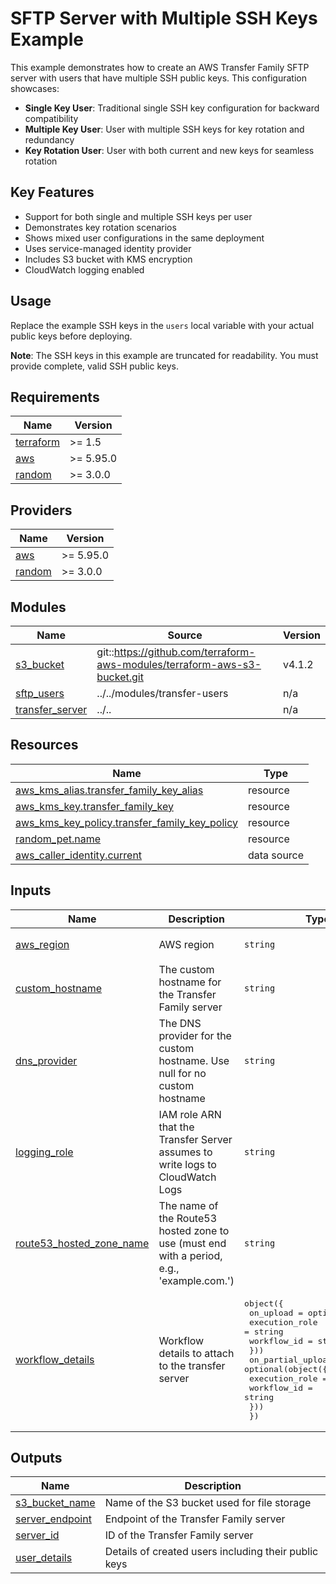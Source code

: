 <!-- BEGIN_TF_DOCS -->
# SFTP Server with Multiple SSH Keys Example

This example demonstrates how to create an AWS Transfer Family SFTP server with users that have multiple SSH public keys. This configuration showcases:

- **Single Key User**: Traditional single SSH key configuration for backward compatibility
- **Multiple Key User**: User with multiple SSH keys for key rotation and redundancy
- **Key Rotation User**: User with both current and new keys for seamless rotation

## Key Features

- Support for both single and multiple SSH keys per user
- Demonstrates key rotation scenarios
- Shows mixed user configurations in the same deployment
- Uses service-managed identity provider
- Includes S3 bucket with KMS encryption
- CloudWatch logging enabled

## Usage

Replace the example SSH keys in the `users` local variable with your actual public keys before deploying.

**Note**: The SSH keys in this example are truncated for readability. You must provide complete, valid SSH public keys.

## Requirements

| Name | Version |
|------|---------|
| <a name="requirement_terraform"></a> [terraform](#requirement\_terraform) | >= 1.5 |
| <a name="requirement_aws"></a> [aws](#requirement\_aws) | >= 5.95.0 |
| <a name="requirement_random"></a> [random](#requirement\_random) | >= 3.0.0 |

## Providers

| Name | Version |
|------|---------|
| <a name="provider_aws"></a> [aws](#provider\_aws) | >= 5.95.0 |
| <a name="provider_random"></a> [random](#provider\_random) | >= 3.0.0 |

## Modules

| Name | Source | Version |
|------|--------|---------|
| <a name="module_s3_bucket"></a> [s3\_bucket](#module\_s3\_bucket) | git::https://github.com/terraform-aws-modules/terraform-aws-s3-bucket.git | v4.1.2 |
| <a name="module_sftp_users"></a> [sftp\_users](#module\_sftp\_users) | ../../modules/transfer-users | n/a |
| <a name="module_transfer_server"></a> [transfer\_server](#module\_transfer\_server) | ../.. | n/a |

## Resources

| Name | Type |
|------|------|
| [aws_kms_alias.transfer_family_key_alias](https://registry.terraform.io/providers/hashicorp/aws/latest/docs/resources/kms_alias) | resource |
| [aws_kms_key.transfer_family_key](https://registry.terraform.io/providers/hashicorp/aws/latest/docs/resources/kms_key) | resource |
| [aws_kms_key_policy.transfer_family_key_policy](https://registry.terraform.io/providers/hashicorp/aws/latest/docs/resources/kms_key_policy) | resource |
| [random_pet.name](https://registry.terraform.io/providers/hashicorp/random/latest/docs/resources/pet) | resource |
| [aws_caller_identity.current](https://registry.terraform.io/providers/hashicorp/aws/latest/docs/data-sources/caller_identity) | data source |

## Inputs

| Name | Description | Type | Default | Required |
|------|-------------|------|---------|:--------:|
| <a name="input_aws_region"></a> [aws\_region](#input\_aws\_region) | AWS region | `string` | `"us-east-1"` | no |
| <a name="input_custom_hostname"></a> [custom\_hostname](#input\_custom\_hostname) | The custom hostname for the Transfer Family server | `string` | `null` | no |
| <a name="input_dns_provider"></a> [dns\_provider](#input\_dns\_provider) | The DNS provider for the custom hostname. Use null for no custom hostname | `string` | `null` | no |
| <a name="input_logging_role"></a> [logging\_role](#input\_logging\_role) | IAM role ARN that the Transfer Server assumes to write logs to CloudWatch Logs | `string` | `null` | no |
| <a name="input_route53_hosted_zone_name"></a> [route53\_hosted\_zone\_name](#input\_route53\_hosted\_zone\_name) | The name of the Route53 hosted zone to use (must end with a period, e.g., 'example.com.') | `string` | `null` | no |
| <a name="input_workflow_details"></a> [workflow\_details](#input\_workflow\_details) | Workflow details to attach to the transfer server | <pre>object({<br/>    on_upload = optional(object({<br/>      execution_role = string<br/>      workflow_id    = string<br/>    }))<br/>    on_partial_upload = optional(object({<br/>      execution_role = string<br/>      workflow_id    = string<br/>    }))<br/>  })</pre> | `null` | no |

## Outputs

| Name | Description |
|------|-------------|
| <a name="output_s3_bucket_name"></a> [s3\_bucket\_name](#output\_s3\_bucket\_name) | Name of the S3 bucket used for file storage |
| <a name="output_server_endpoint"></a> [server\_endpoint](#output\_server\_endpoint) | Endpoint of the Transfer Family server |
| <a name="output_server_id"></a> [server\_id](#output\_server\_id) | ID of the Transfer Family server |
| <a name="output_user_details"></a> [user\_details](#output\_user\_details) | Details of created users including their public keys |
<!-- END_TF_DOCS -->